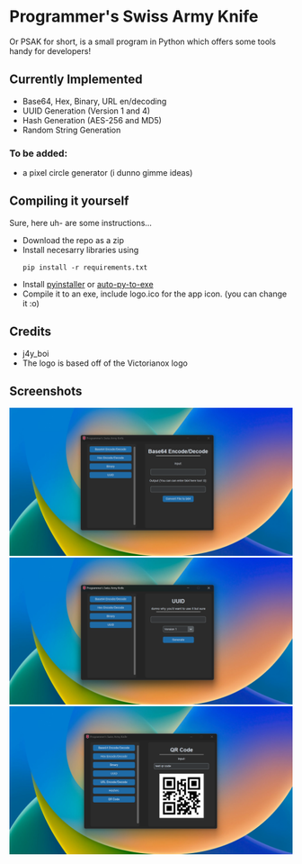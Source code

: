 # Programmer's Swiss Army Knife
Or PSAK for short, is a small program in Python which offers some tools handy for developers!

## Currently Implemented
- Base64, Hex, Binary, URL en/decoding
- UUID Generation (Version 1 and 4)
- Hash Generation (AES-256 and MD5)
- Random String Generation

### To be added:
- a pixel circle generator (i dunno gimme ideas)

## Compiling it yourself
Sure, here uh- are some instructions...
- Download the repo as a zip
- Install necesarry libraries using
  ```
  pip install -r requirements.txt
  ```
- Install [pyinstaller](https://pypi.org/project/pyinstaller/) or [auto-py-to-exe](https://pypi.org/project/auto-py-to-exe/)
- Compile it to an exe, include logo.ico for the app icon. (you can change it :o)

## Credits
- j4y_boi
- The logo is based off of the Victorianox logo

## Screenshots
![Screenshot1](https://raw.githubusercontent.com/j4y-boi/ProgramersSwissArmyKnife/refs/heads/main/screenshots/screenshot1.png)
![Screenshot2](https://raw.githubusercontent.com/j4y-boi/ProgramersSwissArmyKnife/refs/heads/main/screenshots/screenshot2.png)
![Screenshot3](https://raw.githubusercontent.com/j4y-boi/ProgramersSwissArmyKnife/refs/heads/main/screenshots/screenshot3.png)
